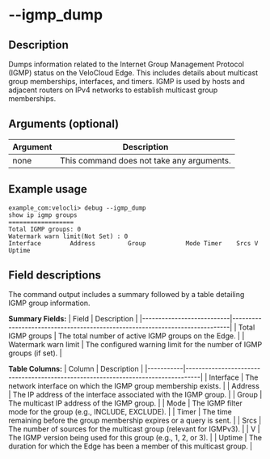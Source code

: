 #	--igmp_dump

##	Description
Dumps information related to the Internet Group Management Protocol (IGMP) status on the VeloCloud Edge. This includes details about multicast group memberships, interfaces, and timers. IGMP is used by hosts and adjacent routers on IPv4 networks to establish multicast group memberships.

##  Arguments (optional)
| Argument | Description |
|---|---|
| none | This command does not take any arguments. |

##  Example usage
```
example_com:velocli> debug --igmp_dump
show ip igmp groups
==================
Total IGMP groups: 0
Watermark warn limit(Not Set) : 0
Interface        Address         Group           Mode Timer    Srcs V Uptime
```

##  Field descriptions
The command output includes a summary followed by a table detailing IGMP group information.

**Summary Fields:**
| Field                     | Description                                                                 |
|---------------------------|-----------------------------------------------------------------------------|
| Total IGMP groups         | The total number of active IGMP groups on the Edge.                         |
| Watermark warn limit      | The configured warning limit for the number of IGMP groups (if set).        |

**Table Columns:**
| Column    | Description                                                                      |
|-----------|----------------------------------------------------------------------------------|
| Interface | The network interface on which the IGMP group membership exists.                 |
| Address   | The IP address of the interface associated with the IGMP group.                    |
| Group     | The multicast IP address of the IGMP group.                                      |
| Mode      | The IGMP filter mode for the group (e.g., INCLUDE, EXCLUDE).                     |
| Timer     | The time remaining before the group membership expires or a query is sent.       |
| Srcs      | The number of sources for the multicast group (relevant for IGMPv3).             |
| V         | The IGMP version being used for this group (e.g., 1, 2, or 3).                   |
| Uptime    | The duration for which the Edge has been a member of this multicast group.       |